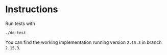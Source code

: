 # Instructions

Run tests with

```shell
./do-test
```

You can find the working implementation running version `2.15.3` in branch `2.15.3`.
